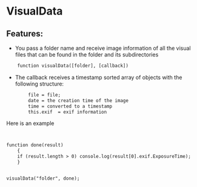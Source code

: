 # VisualData

## Features:

- You pass a folder name and receive image information of all the visual files that can be found in the folder and its subdirectories 

```html 
 	function visualData([folder], [callback])
```	

- The callback receives a timestamp sorted array of objects with the following structure:

  
```html
 	    file = file;
        date = the creation time of the image
        time = converted to a timestamp
        this.exif  = exif information
```	



Here is an example

```html


function done(result)
    {
    if (result.length > 0) console.log(result[0].exif.ExposureTime);        
    }


visualData("folder", done);

```	